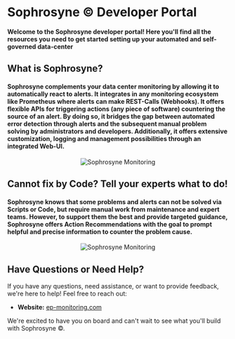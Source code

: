 # Sophrosyne © Developer Portal

<b>Welcome to the Sophrosyne developer portal! Here you'll find all the resources you need to get started setting up your automated and self-governed data-center</b>

## What is Sophrosyne?

<h4>Sophrosyne complements your data center monitoring by allowing it to automatically react to alerts. It integrates in any monitoring ecosystem like Prometheus where alerts can make REST-Calls (Webhooks). It offers flexible APIs for triggering actions (any piece of software) countering the source of an alert. By doing so, it bridges the gap between automated error detection through alerts and the subsequent manual problem solving by administrators and developers. Additionally, it offers extensive customization, logging and management possibilities through an integrated Web-UI.</h4>

<div style="text-align: center">
<img title="Sophrosyne" alt="Sophrosyne Monitoring" src="/sophrosyne/v.1.0.0/_media/MONITORING_SOPHROSYNE.png" style="max-height:50vh">
</div>


## Cannot fix by Code? Tell your experts what to do!

<h4>Sophrosyne knows that some problems and alerts can not be solved via Scripts or Code, but require manual work from maintenance and expert teams. However, to support them the best and provide targeted guidance, Sophrosyne offers Action Recommendations with the goal to prompt helpful and precise information to counter the problem cause.</h4>

<div style="text-align: center">
<img title="Sophrosyne" alt="Sophrosyne Monitoring" src="/sophrosyne/v.1.0.0/_media/MONITORING_SOPHROSYNE_RECOMMENDATION.png"
style="max-height:50vh">
</div>

## Have Questions or Need Help?

If you have any questions, need assistance, or want to provide feedback, we're here to help! Feel free to reach out:

- **Website:** [ep-monitoring.com](https://www.ep-monitoring.com/)

We're excited to have you on board and can't wait to see what you'll build with Sophrosyne ©.
